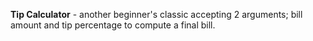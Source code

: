 **Tip Calculator** - another beginner's classic accepting 2 arguments; bill amount and tip percentage to compute a final bill.
